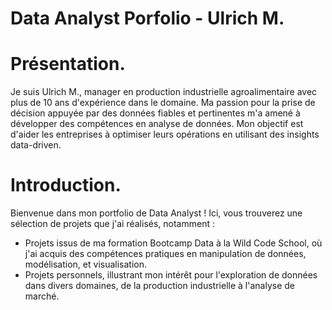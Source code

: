 # Data Analyst Porfolio - Ulrich M.
# Présentation.
Je suis Ulrich M., manager en production industrielle agroalimentaire avec plus de 10 ans d'expérience dans le domaine. Ma passion pour la prise de décision appuyée par des données fiables et pertinentes m'a amené à développer des compétences en analyse de données. Mon objectif est d'aider les entreprises à optimiser leurs opérations en utilisant des insights data-driven.

# Introduction.
Bienvenue dans mon portfolio de Data Analyst ! Ici, vous trouverez une sélection de projets que j'ai réalisés, notamment :
- Projets issus de ma formation Bootcamp Data à la Wild Code School, où j'ai acquis des compétences pratiques en manipulation de données, modélisation, et visualisation.
- Projets personnels, illustrant mon intérêt pour l'exploration de données dans divers domaines, de la production industrielle à l'analyse de marché.
